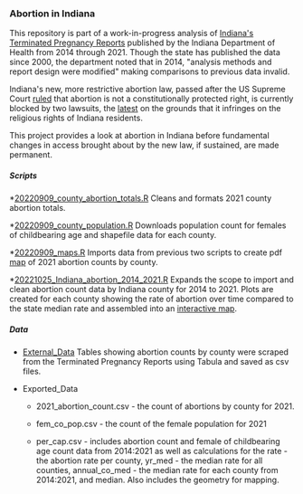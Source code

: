 ### Abortion in Indiana

This repository is part of a work-in-progress analysis of [Indiana's Terminated Pregnancy Reports](https://www.in.gov/health/vital-records/vital-statistics/terminated-pregnancy-reports/) published by the Indiana Department of Health from 2014 through 2021. Though the state has published the data since 2000, the department noted that in 2014, "analysis methods and report design were modified" making comparisons to previous data invalid.

Indiana's new, more restrictive abortion law, passed after the US Supreme Court [ruled](https://www.google.com/url?sa=t&rct=j&q=&esrc=s&source=web&cd=&ved=2ahUKEwjC2rLI4on9AhUplGoFHQGUDUcQFnoECBQQAQ&url=https%3A%2F%2Fwww.supremecourt.gov%2Fopinions%2F21pdf%2F19-1392_6j37.pdf&usg=AOvVaw2eN_ZX02uv5jsaXq-Ghf-r) that abortion is not a constitutionally protected right, is currently blocked by two lawsuits, the [latest](https://www.reuters.com/legal/judge-blocks-indiana-abortion-ban-religious-freedom-grounds-2022-12-03/) on the grounds that it infringes on the religious rights of Indiana residents.

This project provides a look at abortion in Indiana before fundamental changes in access brought about by the new law, if sustained, are made permanent.

##### Scripts

*[20220909_county_abortion_totals.R](https://github.com/tedschurter/indiana_abortion/blob/main/Scripts/20220909_county_abortion_totals.R) Cleans and formats 2021 county abortion totals. 

*[20220909_county_population.R](https://github.com/tedschurter/indiana_abortion/blob/main/Scripts/20220909_county_population.R) Downloads population count for females of childbearing age and shapefile data for each county. 

*[20220909_maps.R](https://github.com/tedschurter/indiana_abortion/blob/main/Scripts/20220909_maps.R) Imports data from previous two scripts to create pdf [map](https://github.com/tedschurter/indiana_abortion/blob/main/Plots/20221027_maps_01.pdf) of 2021 abortion counts by county. 

*[20221025_Indiana_abortion_2014_2021.R](https://github.com/tedschurter/indiana_abortion/blob/main/Scripts/20221025_Indiana_abortion_2014_2021.R) Expands the scope to import and clean abortion count data by Indiana county for 2014 to 2021. Plots are created for each county showing the rate of abortion over time compared to the state median rate and assembled into an [interactive map](https://tedschurter.github.io/indiana_abortion/). 

##### Data

* [External_Data](https://github.com/tedschurter/indiana_abortion/tree/main/External%20Data) Tables showing abortion counts by county were scraped from the Terminated Pregnancy Reports using Tabula and saved as csv files. 

* Exported_Data 

  * 2021_abortion_count.csv - the count of abortions by county for 2021.

  * fem_co_pop.csv - the count of the female population for 2021

  * per_cap.csv - includes abortion count and female of childbearing age count data from 2014:2021 as well as calculations for the rate - the abortion rate per county, yr_med - the median rate for all counties, annual_co_med - the median rate for each county from 2014:2021, and median. Also includes the geometry for mapping.
